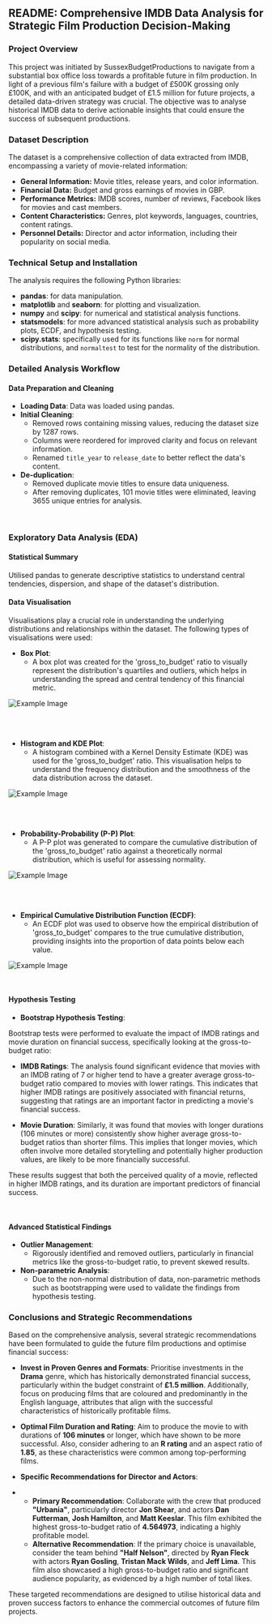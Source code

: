 ## README: Comprehensive IMDB Data Analysis for Strategic Film Production Decision-Making

### Project Overview

This project was initiated by SussexBudgetProductions to navigate from a substantial box office loss towards a profitable future in film production. In light of a previous film's failure with a budget of £500K grossing only £100K, and with an anticipated budget of £1.5 million for future projects, a detailed data-driven strategy was crucial. The objective was to analyse historical IMDB data to derive actionable insights that could ensure the success of subsequent productions.

### Dataset Description

The dataset is a comprehensive collection of data extracted from IMDB, encompassing a variety of movie-related information:

- **General Information:** Movie titles, release years, and color information.
- **Financial Data:** Budget and gross earnings of movies in GBP.
- **Performance Metrics:** IMDB scores, number of reviews, Facebook likes for movies and cast members.
- **Content Characteristics:** Genres, plot keywords, languages, countries, content ratings.
- **Personnel Details:** Director and actor information, including their popularity on social media.

### Technical Setup and Installation

The analysis requires the following Python libraries:
- **pandas**: for data manipulation.
- **matplotlib** and **seaborn**: for plotting and visualization.
- **numpy** and **scipy**: for numerical and statistical analysis functions.
- **statsmodels**: for more advanced statistical analysis such as probability plots, ECDF, and hypothesis testing.
- **scipy.stats**: specifically used for its functions like `norm` for normal distributions, and `normaltest` to test for the normality of the distribution.


### Detailed Analysis Workflow

#### Data Preparation and Cleaning

- **Loading Data**: Data was loaded using pandas.
- **Initial Cleaning**:
  - Removed rows containing missing values, reducing the dataset size by 1287 rows.
  - Columns were reordered for improved clarity and focus on relevant information.
  - Renamed `title_year` to `release_date` to better reflect the data's content.
- **De-duplication**:
  - Removed duplicate movie titles to ensure data uniqueness.
  - After removing duplicates, 101 movie titles were eliminated, leaving 3655 unique entries for analysis.

<br>

### Exploratory Data Analysis (EDA)

#### Statistical Summary

Utilised pandas to generate descriptive statistics to understand central tendencies, dispersion, and shape of the dataset's distribution.
#### Data Visualisation

Visualisations play a crucial role in understanding the underlying distributions and relationships within the dataset. The following types of visualisations were used:

- **Box Plot**:
  - A box plot was created for the 'gross_to_budget' ratio to visually represent the distribution's quartiles and outliers, which helps in understanding the spread and central tendency of this financial metric.


![Example Image](https://github.com/osamajabr/Comprehensive-IMDB-Data-Analysis-for-Strategic-Film-Production-Decision-Making/blob/main/assets/box.png?raw=true)

<br>
<br>

- **Histogram and KDE Plot**:
  - A histogram combined with a Kernel Density Estimate (KDE) was used for the 'gross_to_budget' ratio. This visualisation helps to understand the frequency distribution and the smoothness of the data distribution across the dataset.

![Example Image](https://github.com/osamajabr/Comprehensive-IMDB-Data-Analysis-for-Strategic-Film-Production-Decision-Making/blob/main/assets/kde.png?raw=true)

<br>
<br>

- **Probability-Probability (P-P) Plot**:
  - A P-P plot was generated to compare the cumulative distribution of the 'gross_to_budget' ratio against a theoretically normal distribution, which is useful for assessing normality.

![Example Image](https://github.com/osamajabr/Comprehensive-IMDB-Data-Analysis-for-Strategic-Film-Production-Decision-Making/blob/main/assets/pp.png?raw=true)

<br>
<br>

- **Empirical Cumulative Distribution Function (ECDF)**:
  - An ECDF plot was used to observe how the empirical distribution of 'gross_to_budget' compares to the true cumulative distribution, providing insights into the proportion of data points below each value.

![Example Image](https://github.com/osamajabr/Comprehensive-IMDB-Data-Analysis-for-Strategic-Film-Production-Decision-Making/blob/main/assets/ECDF.png?raw=true)

<br>

#### Hypothesis Testing

- **Bootstrap Hypothesis Testing**:

Bootstrap tests were performed to evaluate the impact of IMDB ratings and movie duration on financial success, specifically looking at the gross-to-budget ratio:

- **IMDB Ratings**: The analysis found significant evidence that movies with an IMDB rating of 7 or higher tend to have a greater average gross-to-budget ratio compared to movies with lower ratings. This indicates that higher IMDB ratings are positively associated with financial returns, suggesting that ratings are an important factor in predicting a movie's financial success.

- **Movie Duration**: Similarly, it was found that movies with longer durations (106 minutes or more) consistently show higher average gross-to-budget ratios than shorter films. This implies that longer movies, which often involve more detailed storytelling and potentially higher production values, are likely to be more financially successful.

These results suggest that both the perceived quality of a movie, reflected in higher IMDB ratings, and its duration are important predictors of financial success.

<br>


#### Advanced Statistical Findings

- **Outlier Management**:
  - Rigorously identified and removed outliers, particularly in financial metrics like the gross-to-budget ratio, to prevent skewed results.
- **Non-parametric Analysis**:
  - Due to the non-normal distribution of data, non-parametric methods such as bootstrapping were used to validate the findings from hypothesis testing.


### Conclusions and Strategic Recommendations


Based on the comprehensive analysis, several strategic recommendations have been formulated to guide the future film productions and optimise financial success:

- **Invest in Proven Genres and Formats**: Prioritise investments in the **Drama** genre, which has historically demonstrated financial success, particularly within the budget constraint of **£1.5 million**. Additionally, focus on producing films that are coloured and predominantly in the English language, attributes that align with the successful characteristics of historically profitable films.


- **Optimal Film Duration and Rating**: Aim to produce the movie to with durations of **106 minutes** or longer, which have shown to be more successful. Also, consider adhering to an **R rating** and an aspect ratio of **1.85**, as these characteristics were common among top-performing films.



- **Specific Recommendations for Director and Actors**:
- 
  - **Primary Recommendation**: Collaborate with the crew that produced **"Urbania"**, particularly director **Jon Shear**, and actors **Dan Futterman**, **Josh Hamilton**, and **Matt Keeslar**. This film exhibited the highest gross-to-budget ratio of **4.564973**, indicating a highly profitable model.
  - **Alternative Recommendation**: If the primary choice is unavailable, consider the team behind **"Half Nelson"**, directed by **Ryan Fleck** with actors **Ryan Gosling**, **Tristan Mack Wilds**, and **Jeff Lima**. This film also showcased a high gross-to-budget ratio and significant audience popularity, as evidenced by a high number of total likes.

These targeted recommendations are designed to utilise historical data and proven success factors to enhance the commercial outcomes of future film projects.

